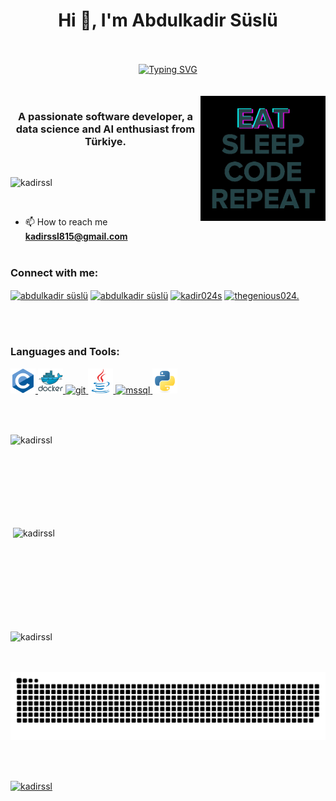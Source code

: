 <h1 align="center">Hi 👋, I'm Abdulkadir Süslü</h1> <br><br>

<div align="center">
 <a href="https://github.com/KadirSSL">
  <img src="https://readme-typing-svg.demolab.com?font=Fira+Code&size=28&duration=3000&pause=500&center=true&vCenter=true&width=435&lines=%e2%9c%a8+Kadir+Süslü+%e2%9c%a8;%f0%9f%93%9a+Data+Scientist+%f0%9f%92%bb;Welcome+To+My+Profile+%f0%9f%91%80" alt="Typing SVG" />
 </a>
</div>
          <br><br>
          
<img src="https://github.com/KadirSSL/KadirSSL/blob/main/EatSleepCodeRepeat.gif" alt="Coding" width=200 height=200 align="right">


<h3 align="center">A passionate software developer, a data science and AI enthusiast from Türkiye.</h3> <br>

<p align="left"> <img src="https://komarev.com/ghpvc/?username=kadirssl&label=Profile%20views&color=0e75b6&style=flat" alt="kadirssl" /> </p>
<br>

- 📫 How to reach me **kadirssl815@gmail.com** <br><br>

<h3 align="left">Connect with me:</h3>
<p align="left">
<a href="https://linkedin.com/in/abdulkadir süslü" target="blank"><img align="center" src="https://raw.githubusercontent.com/rahuldkjain/github-profile-readme-generator/master/src/images/icons/Social/linked-in-alt.svg" alt="abdulkadir süslü" height="30" width="40" /></a>
<a href="https://kaggle.com/abdulkadir süslü" target="blank"><img align="center" src="https://raw.githubusercontent.com/rahuldkjain/github-profile-readme-generator/master/src/images/icons/Social/kaggle.svg" alt="abdulkadir süslü" height="30" width="40" /></a>
<a href="https://instagram.com/kadir024s" target="blank"><img align="center" src="https://raw.githubusercontent.com/rahuldkjain/github-profile-readme-generator/master/src/images/icons/Social/instagram.svg" alt="kadir024s" height="30" width="40" /></a>
<a href="https://www.youtube.com/c/thegenious024." target="blank"><img align="center" src="https://raw.githubusercontent.com/rahuldkjain/github-profile-readme-generator/master/src/images/icons/Social/youtube.svg" alt="thegenious024." height="30" width="40" /></a>
</p>
<br><br>

<h3 align="left">Languages and Tools:</h3>
<p align="left"> <a href="https://www.cprogramming.com/" target="_blank" rel="noreferrer"> <img src="https://raw.githubusercontent.com/devicons/devicon/master/icons/c/c-original.svg" alt="c" width="40" height="40"/> </a> <a href="https://www.docker.com/" target="_blank" rel="noreferrer"> <img src="https://raw.githubusercontent.com/devicons/devicon/master/icons/docker/docker-original-wordmark.svg" alt="docker" width="40" height="40"/> </a> <a href="https://git-scm.com/" target="_blank" rel="noreferrer"> <img src="https://www.vectorlogo.zone/logos/git-scm/git-scm-icon.svg" alt="git" width="40" height="40"/> </a> <a href="https://www.java.com" target="_blank" rel="noreferrer"> <img src="https://raw.githubusercontent.com/devicons/devicon/master/icons/java/java-original.svg" alt="java" width="40" height="40"/> </a> <a href="https://www.microsoft.com/en-us/sql-server" target="_blank" rel="noreferrer"> <img src="https://www.svgrepo.com/show/303229/microsoft-sql-server-logo.svg" alt="mssql" width="40" height="40"/> </a> <a href="https://www.python.org" target="_blank" rel="noreferrer"> <img src="https://raw.githubusercontent.com/devicons/devicon/master/icons/python/python-original.svg" alt="python" width="40" height="40"/> </a> </p>

<br><br>

<p><img align="center" src="https://github-readme-stats.vercel.app/api/top-langs?username=kadirssl&show_icons=true&locale=en&layout=compact" alt="kadirssl" /></p> <br><br><br><br><br><br>


<p>&nbsp;<img align="center" src="https://github-readme-stats.vercel.app/api?username=kadirssl&show_icons=true&locale=en" alt="kadirssl" /></p> <br><br><br><br><br><br><br>


<p><img align="center" src="https://github-readme-streak-stats.herokuapp.com/?user=kadirssl&" alt="kadirssl" /></p> <br><br>



<picture>
  <source media="(prefers-color-scheme: dark)" srcset="https://raw.githubusercontent.com/KadirSSL/KadirSSL/output/github-contribution-grid-snake-dark.svg">
  <source media="(prefers-color-scheme: light)" srcset="https://raw.githubusercontent.com/KadirSSL/KadirSSL/output/github-contribution-grid-snake.svg">
  <img alt="github contribution grid snake animation" src="https://raw.githubusercontent.com/KadirSSL/KadirSSL/output/github-contribution-grid-snake.svg">
</picture>

<br><br>

<p align="left"> <a href="https://github.com/ryo-ma/github-profile-trophy"><img src="https://github-profile-trophy.vercel.app/?username=kadirssl" alt="kadirssl" /></a> </p>

